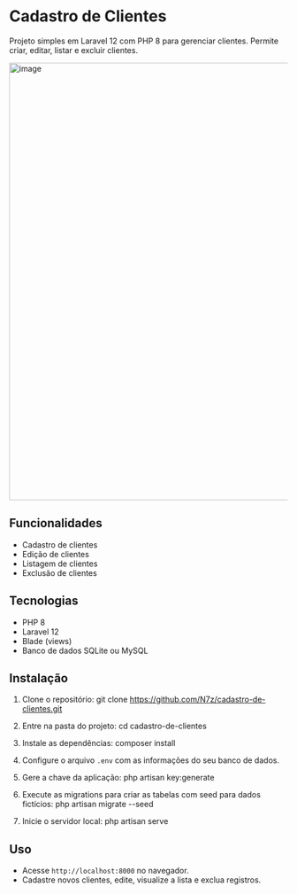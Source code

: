 # Cadastro de Clientes

Projeto simples em Laravel 12 com PHP 8 para gerenciar clientes. Permite criar, editar, listar e excluir clientes.

<img width="1593" height="790" alt="image" src="https://github.com/user-attachments/assets/ca9b7f0f-5fc7-49f3-8684-72d0c354cdb0" />

## Funcionalidades

- Cadastro de clientes
- Edição de clientes
- Listagem de clientes
- Exclusão de clientes

## Tecnologias

- PHP 8
- Laravel 12
- Blade (views)
- Banco de dados SQLite ou MySQL

## Instalação

1. Clone o repositório:
   git clone https://github.com/N7z/cadastro-de-clientes.git

2. Entre na pasta do projeto:
   cd cadastro-de-clientes

3. Instale as dependências:
   composer install

4. Configure o arquivo `.env` com as informações do seu banco de dados.

5. Gere a chave da aplicação:
   php artisan key:generate

6. Execute as migrations para criar as tabelas com seed para dados fictícios:
   php artisan migrate --seed
   
8. Inicie o servidor local:
   php artisan serve

## Uso

- Acesse `http://localhost:8000` no navegador.
- Cadastre novos clientes, edite, visualize a lista e exclua registros.
